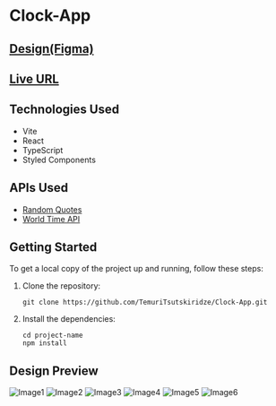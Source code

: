 # Clock-App

## [Design(Figma)](https://www.figma.com/file/DN9n5Yoz8Z3XivGpjDUgxu/clock-app?node-id=0%3A284&mode=dev)

## [Live URL](https://clock-app-pied-six.vercel.app)

## Technologies Used

- Vite
- React
- TypeScript
- Styled Components

## APIs Used

- [Random Quotes](https://api.quotable.io/random)
- [World Time API](https://worldtimeapi.org/api/ip)

## Getting Started

To get a local copy of the project up and running, follow these steps:

1.  Clone the repository:

    ```shell
    git clone https://github.com/TemuriTsutskiridze/Clock-App.git
    ```

2.  Install the dependencies:

    ```shell
    cd project-name
    npm install
    ```

## Design Preview

![Image1](./public/design-preview/desktop-showInfo.png)
![Image2](./public/design-preview/desktop.png)
![Image3](./public/design-preview/mobile-showInfo.png)
![Image4](./public/design-preview/mobile.png)
![Image5](./public/design-preview/tablet-showInfo.png)
![Image6](./public/design-preview/tablet.png)
